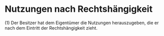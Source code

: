 # Nutzungen nach Rechtshängigkeit

(1) Der Besitzer hat dem Eigentümer die Nutzungen herauszugeben, die er nach dem Eintritt der Rechtshängigkeit zieht.